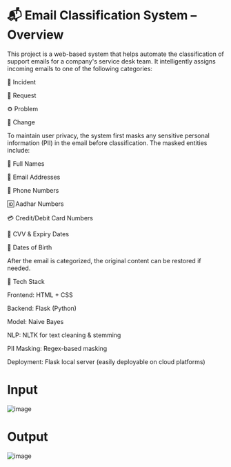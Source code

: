 # 📬 Email Classification System – Overview

This project is a web-based system that helps automate the classification of support emails for a company's service desk team. It intelligently assigns incoming emails to one of the following categories:

🚨 Incident 

🙋 Request 

⚙️ Problem 

🔁 Change 

To maintain user privacy, the system first masks any sensitive personal information (PII) in the email before classification. The masked entities include:

🔐 Full Names

📧 Email Addresses

📱 Phone Numbers

🆔 Aadhar Numbers

💳 Credit/Debit Card Numbers

🔢 CVV & Expiry Dates

🎂 Dates of Birth

After the email is categorized, the original content can be restored if needed.

🔧 Tech Stack

Frontend: HTML + CSS

Backend: Flask (Python)

Model: Naive Bayes 

NLP: NLTK for text cleaning & stemming

PII Masking: Regex-based masking

Deployment: Flask local server (easily deployable on cloud platforms)

# Input 


![image](https://github.com/user-attachments/assets/d5d89460-6a7f-4a4e-a5ec-62fd429aa85b)

# Output 

![image](https://github.com/user-attachments/assets/60a9b69b-4963-4c2f-a56b-f8801cb58dd8)




